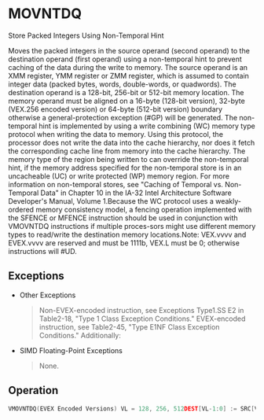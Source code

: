 # MOVNTDQ

Store Packed Integers Using Non-Temporal Hint

Moves the packed integers in the source operand (second operand) to the destination operand (first operand) using a non-temporal hint to prevent caching of the data during the write to memory.
The source operand is an XMM register, YMM register or ZMM register, which is assumed to contain integer data (packed bytes, words, double-words, or quadwords).
The destination operand is a 128-bit, 256-bit or 512-bit memory location.
The memory operand must be aligned on a 16-byte (128-bit version), 32-byte (VEX.256 encoded version) or 64-byte (512-bit version) boundary otherwise a general-protection exception (#GP) will be generated.
The non-temporal hint is implemented by using a write combining (WC) memory type protocol when writing the data to memory.
Using this protocol, the processor does not write the data into the cache hierarchy, nor does it fetch the corresponding cache line from memory into the cache hierarchy.
The memory type of the region being written to can override the non-temporal hint, if the memory address specified for the non-temporal store is in an uncacheable (UC) or write protected (WP) memory region.
For more information on non-temporal stores, see "Caching of Temporal vs.
Non-Temporal Data" in Chapter 10 in the IA-32 Intel Architecture Software Developer's Manual, Volume 1.Because the WC protocol uses a weakly-ordered memory consistency model, a fencing operation implemented with the SFENCE or MFENCE instruction should be used in conjunction with VMOVNTDQ instructions if multiple proces-sors might use different memory types to read/write the destination memory locations.Note: VEX.vvvv and EVEX.vvvv are reserved and must be 1111b, VEX.L must be 0; otherwise instructions will #UD.

## Exceptions

- Other Exceptions
  > Non-EVEX-encoded instruction, see Exceptions Type1.SS
  > E2 in Table2-18, "Type 1 Class Exception Conditions."
  > EVEX-encoded instruction, see Table2-45, "Type E1NF Class Exception Conditions."
  > Additionally:
- SIMD Floating-Point Exceptions
  > None.

## Operation

```C
VMOVNTDQ(EVEX Encoded Versions) VL = 128, 256, 512DEST[VL-1:0] := SRC[VL-1:0]MOVNTDQ (Legacy and VEX Versions)DEST := SRCIntel C/C++ Compiler Intrinsic EquivalentVMOVNTDQ void _mm512_stream_si512(void * p, __m512i a);VMOVNTDQ void _mm256_stream_si256 (__m256i * p, __m256i a);MOVNTDQ void _mm_stream_si128 (__m128i * p, __m128i a);
```
